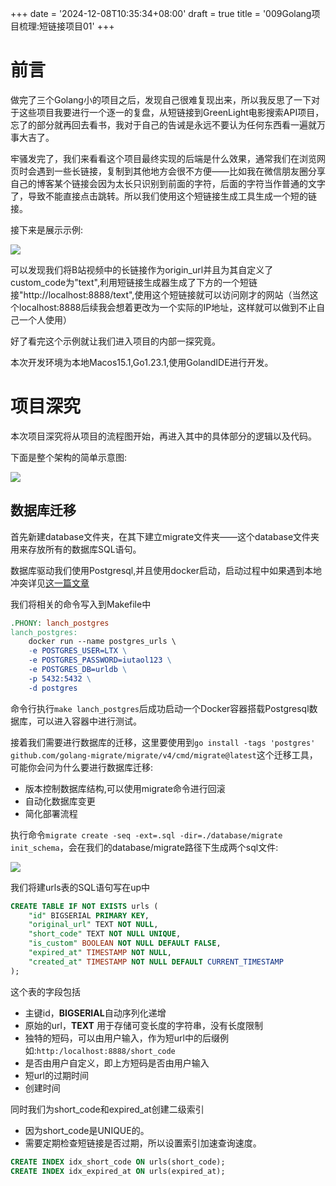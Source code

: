 +++
date = '2024-12-08T10:35:34+08:00'
draft = true
title = '009Golang项目梳理:短链接项目01'
+++

# 前言

做完了三个Golang小的项目之后，发现自己很难复现出来，所以我反思了一下对于这些项目我要进行一个逐一的复盘，从短链接到GreenLight电影搜索API项目，忘了的部分就再回去看书，我对于自己的告诫是永远不要认为任何东西看一遍就万事大吉了。

牢骚发完了，我们来看看这个项目最终实现的后端是什么效果，通常我们在浏览网页时会遇到一些长链接，复制到其他地方会很不方便——比如我在微信朋友圈分享自己的博客某个链接会因为太长只识别到前面的字符，后面的字符当作普通的文字了，导致不能直接点击跳转。所以我们使用这个短链接生成工具生成一个短的链接。

接下来是展示示例:

![](./img/goproject/display1.gif)

可以发现我们将B站视频中的长链接作为origin_url并且为其自定义了custom_code为"text",利用短链接生成器生成了下方的一个短链接"http://localhost:8888/text",使用这个短链接就可以访问刚才的网站（当然这个localhost:8888后续我会想着更改为一个实际的IP地址，这样就可以做到不止自己一个人使用）

好了看完这个示例就让我们进入项目的内部一探究竟。

本次开发环境为本地Macos15.1,Go1.23.1,使用GolandIDE进行开发。

# 项目深究

本次项目深究将从项目的流程图开始，再进入其中的具体部分的逻辑以及代码。

下面是整个架构的简单示意图:

![](/img/goproject/shortFlow.png)

## 数据库迁移

首先新建database文件夹，在其下建立migrate文件夹——这个database文件夹用来存放所有的数据库SQL语句。

数据库驱动我们使用Postgresql,并且使用docker启动，启动过程中如果遇到本地冲突详见[这一篇文章](https://www.bfsmlt.top/posts/008debug系列01-postgresql/)

我们将相关的命令写入到Makefile中

```makefile
.PHONY: lanch_postgres
lanch_postgres:
	docker run --name postgres_urls \
	-e POSTGRES_USER=LTX \
	-e POSTGRES_PASSWORD=iutaol123 \
	-e POSTGRES_DB=urldb \
	-p 5432:5432 \
	-d postgres
```

命令行执行`make lanch_postgres`后成功启动一个Docker容器搭载Postgresql数据库，可以进入容器中进行测试。

接着我们需要进行数据库的迁移，这里要使用到`go install -tags 'postgres' github.com/golang-migrate/migrate/v4/cmd/migrate@latest`这个迁移工具，可能你会问为什么要进行数据库迁移:

* 版本控制数据库结构,可以使用migrate命令进行回滚
* 自动化数据库变更
* 简化部署流程

执行命令`migrate create -seq -ext=.sql -dir=./database/migrate init_schema`，会在我们的database/migrate路径下生成两个sql文件:

![](/img/goproject/migrate1.png)

我们将建urls表的SQL语句写在up中

```sql
CREATE TABLE IF NOT EXISTS urls (
    "id" BIGSERIAL PRIMARY KEY,
    "original_url" TEXT NOT NULL,
    "short_code" TEXT NOT NULL UNIQUE,
    "is_custom" BOOLEAN NOT NULL DEFAULT FALSE,
    "expired_at" TIMESTAMP NOT NULL,
    "created_at" TIMESTAMP NOT NULL DEFAULT CURRENT_TIMESTAMP
);
```

这个表的字段包括

* 主键id，**BIGSERIAL**自动序列化递增
* 原始的url，**TEXT** 用于存储可变长度的字符串，没有长度限制
* 独特的短码，可以由用户输入，作为短url中的后缀例如:`http:/localhost:8888/short_code`
* 是否由用户自定义，即上方短码是否由用户输入
* 短url的过期时间
* 创建时间

同时我们为short_code和expired_at创建二级索引

* 因为short_code是UNIQUE的。
* 需要定期检查短链接是否过期，所以设置索引加速查询速度。

```sql
CREATE INDEX idx_short_code ON urls(short_code);
CREATE INDEX idx_expired_at ON urls(expired_at);
```